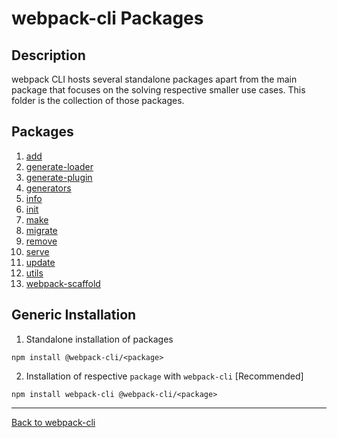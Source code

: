 # webpack-cli Packages

## Description
webpack CLI hosts several standalone packages apart from the main package that focuses on the solving respective smaller use cases.
This folder is the collection of those packages.

## Packages
1. [add](https://github.com/webpack/webpack-cli/tree/master/packages/add)
2. [generate-loader](https://github.com/webpack/webpack-cli/tree/master/packages/generate-loader)
3. [generate-plugin](https://github.com/webpack/webpack-cli/tree/master/packages/generate-plugin)
4. [generators](https://github.com/webpack/webpack-cli/tree/master/packages/generators)
5. [info](https://github.com/webpack/webpack-cli/tree/master/packages/info)
6. [init](https://github.com/webpack/webpack-cli/tree/master/packages/init)
7. [make](https://github.com/webpack/webpack-cli/tree/master/packages/make)
8. [migrate](https://github.com/webpack/webpack-cli/tree/master/packages/migrate)
9. [remove](https://github.com/webpack/webpack-cli/tree/master/packages/remove)
10. [serve](https://github.com/webpack/webpack-cli/tree/master/packages/serve)
11. [update](https://github.com/webpack/webpack-cli/tree/master/packages/update)
12. [utils](https://github.com/webpack/webpack-cli/tree/master/packages/utils)
13. [webpack-scaffold](https://github.com/webpack/webpack-cli/tree/master/packages/webpack-scaffold)

## Generic Installation
1. Standalone installation of packages
```shell
npm install @webpack-cli/<package>
```

2. Installation of respective `package` with `webpack-cli` [Recommended]
```shell
npm install webpack-cli @webpack-cli/<package>
```

----
[Back to webpack-cli](https://github.com/webpack/webpack-cli)
